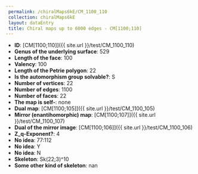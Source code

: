 ```yaml
--- 
 permalink: /chiralMaps6kE/CM_1100_110 
 collection: chiralMaps6kE
 layout: dataEntry
 title: Chiral maps up to 6000 edges - CM[1100;110]
---
```


- **ID**: [CM[1100;110]]({{ site.url }}/test/CM_1100_110)
- **Genus of the underlying surface**: 529
- **Length of the face**: 100
- **Valency**: 100
- **Length of the Petrie polygon**: 22
- **Is the automorphism group solvable?**: S
- **Number of vertices**: 22
- **Number of edges**: 1100
- **Number of faces**: 22
- **The map is self-**: none
- **Dual map**: [CM[1100;105]]({{ site.url }}/test/CM_1100_105)
- **Mirror (enantihomorphic) map**: [CM[1100;107]]({{ site.url }}/test/CM_1100_107)
- **Dual of the mirror image**: [CM[1100;106]]({{ site.url }}/test/CM_1100_106)
- **Z_q-Exponent?**: 4
- **No idea**:  77:112
- **No idea**: Y
- **No idea**: N
- **Skeleton**: Sk(22;3)^10
- **Some other kind of skeleton**: nan

